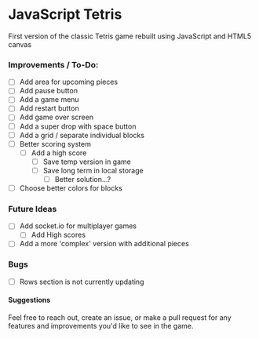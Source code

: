 # JavaScript Tetris

First version of the classic Tetris game rebuilt using JavaScript and HTML5 canvas

### Improvements / To-Do:
- [ ] Add area for upcoming pieces
- [ ] Add pause button
- [ ] Add a game menu
- [ ] Add restart button
- [ ] Add game over screen
- [ ] Add a super drop with space button
- [ ] Add a grid / separate individual blocks
- [ ] Better scoring system
  - [ ] Add a high score
    - [ ] Save temp version in game
    - [ ] Save long term in local storage
      - [ ] Better solution...?
- [ ] Choose better colors for blocks

### Future Ideas
- [ ] Add socket.io for multiplayer games
  - [ ] Add High scores
- [ ] Add a more 'complex' version with additional pieces

### Bugs
- [ ] Rows section is not currently updating

#### Suggestions
Feel free to reach out, create an issue, or make a pull request for any features and improvements you'd like to see in the game.
